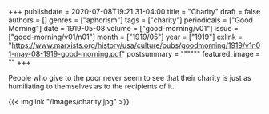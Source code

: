 +++
publishdate = 2020-07-08T19:21:31-04:00
title = "Charity"
draft = false
authors = []
genres = ["aphorism"]
tags = ["charity"]
periodicals = ["Good Morning"]
date = 1919-05-08
volume = ["good-morning/v01"]
issue = ["good-morning/v01/n01"]
month = ["1919/05"]
year = ["1919"]
exlink = "https://www.marxists.org/history/usa/culture/pubs/goodmorning/1919/v1n01-may-08-1919-good-morning.pdf"
postsummary = """"""
featured_image = ""
+++

People who give to the poor never seem to see that their charity is just as humiliating to themselves as to the recipients of it.

{{< imglink "/images/charity.jpg" >}}
